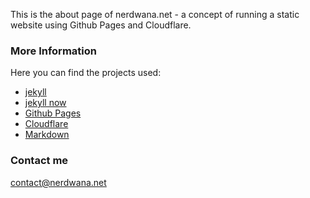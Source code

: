 This is the about page of nerdwana.net - a concept of running a static website using Github Pages and Cloudflare.

### More Information

Here you can find the projects used:
- [jekyll](https://jekyllrb.com)
- [jekyll now](https://github.com/barryclark/jekyll-now)
- [Github Pages](https://pages.github.com)
- [Cloudflare](https://www.cloudflare.com)
- [Markdown](https://www.markdownguide.org)

### Contact me

[contact@nerdwana.net](mailto:contact@nerdwana.net)
